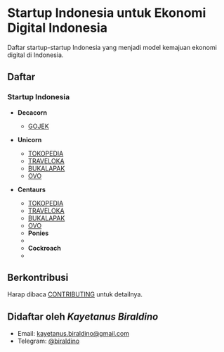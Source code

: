 # Startup Indonesia untuk Ekonomi Digital Indonesia

Daftar startup-startup Indonesia yang menjadi model kemajuan ekonomi digital di Indonesia.

## Daftar

### Startup Indonesia


* **Decacorn**
  + [GOJEK](https://www.gojek.com)

* **Unicorn**
  + [TOKOPEDIA](https://www.tokopedia.com)
  + [TRAVELOKA](https://www.traveloka.com)
  + [BUKALAPAK](https://www.bukalapak.com)
  + [OVO](https://play.google.com/store/apps/details?id=ovo.id&hl=in)
  
* **Centaurs**
  + [TOKOPEDIA](https://www.tokopedia.com)
  + [TRAVELOKA](https://www.traveloka.com)
  + [BUKALAPAK](https://www.bukalapak.com)
  + [OVO](https://play.google.com/store/apps/details?id=ovo.id&hl=in)
  
  * **Ponies**
  + []()
  
  * **Cockroach**
  + [](h)



## Berkontribusi
Harap dibaca [CONTRIBUTING](CONTRIBUTING.md) untuk detailnya.

## Didaftar oleh *Kayetanus Biraldino*
- Email: kayetanus.biraldino@gmail.com
- Telegram: [@biraldino](https://t.me/biraldino)
